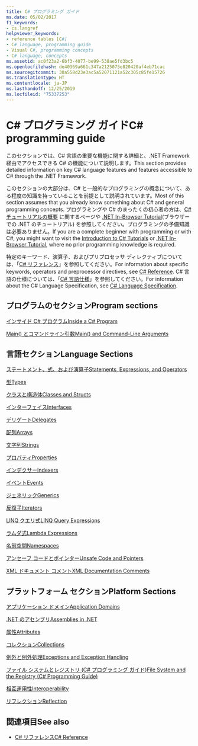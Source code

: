 ```yaml
---
title: C# プログラミング ガイド
ms.date: 05/02/2017
f1_keywords:
- cs.langref
helpviewer_keywords:
- reference tables [C#]
- C# language, programming guide
- Visual C#, programming concepts
- C# language, concepts
ms.assetid: ac0f23a2-6bf3-4077-be99-538ae5fd3bc5
ms.openlocfilehash: de40369a661c347a2125075e820420af4eb71cac
ms.sourcegitcommit: 30a558d23e3ac5a52071121a52c305c85fe15726
ms.translationtype: HT
ms.contentlocale: ja-JP
ms.lasthandoff: 12/25/2019
ms.locfileid: "75337253"
---
```

# <a name="c-programming-guide"></a><span data-ttu-id="6ba1f-102">C# プログラミング ガイド</span><span class="sxs-lookup"><span data-stu-id="6ba1f-102">C# programming guide</span></span>

<span data-ttu-id="6ba1f-103">このセクションでは、C# 言語の重要な機能に関する詳細と、.NET Framework 経由でアクセスできる C# の機能について説明します。</span><span class="sxs-lookup"><span data-stu-id="6ba1f-103">This section provides detailed information on key C# language features and features accessible to C# through the .NET Framework.</span></span>  
  
 <span data-ttu-id="6ba1f-104">このセクションの大部分は、C# と一般的なプログラミングの概念について、ある程度の知識を持っていることを前提として説明されています。</span><span class="sxs-lookup"><span data-stu-id="6ba1f-104">Most of this section assumes that you already know something about C# and general programming concepts.</span></span> <span data-ttu-id="6ba1f-105">プログラミングや C# のまったくの初心者の方は、[C# チュートリアルの概要](../tutorials/intro-to-csharp/index.md) に関するページや [.NET In-Browser Tutorial](https://dotnet.microsoft.com/learn/dotnet/in-browser-tutorial/1)(ブラウザーでの .NET のチュートリアル) を参照してください。プログラミングの予備知識は必要ありません。</span><span class="sxs-lookup"><span data-stu-id="6ba1f-105">If you are a complete beginner with programming or with C#, you might want to visit the [Introduction to C# Tutorials](../tutorials/intro-to-csharp/index.md) or [.NET In-Browser Tutorial](https://dotnet.microsoft.com/learn/dotnet/in-browser-tutorial/1), where no prior programming knowledge is required.</span></span>  
  
 <span data-ttu-id="6ba1f-106">特定のキーワード、演算子、およびプリプロセッサ ディレクティブについては、「[C# リファレンス](../language-reference/index.md)」を参照してください。</span><span class="sxs-lookup"><span data-stu-id="6ba1f-106">For information about specific keywords, operators and preprocessor directives, see [C# Reference](../language-reference/index.md).</span></span> <span data-ttu-id="6ba1f-107">C# 言語の仕様については、「[C# 言語仕様](/dotnet/csharp/language-reference/language-specification/introduction)」を参照してください。</span><span class="sxs-lookup"><span data-stu-id="6ba1f-107">For information about the C# Language Specification, see [C# Language Specification](/dotnet/csharp/language-reference/language-specification/introduction).</span></span>  
  
## <a name="program-sections"></a><span data-ttu-id="6ba1f-108">プログラムのセクション</span><span class="sxs-lookup"><span data-stu-id="6ba1f-108">Program sections</span></span>

[<span data-ttu-id="6ba1f-109">インサイド C# プログラム</span><span class="sxs-lookup"><span data-stu-id="6ba1f-109">Inside a C# Program</span></span>](./inside-a-program/index.md)  
  
[<span data-ttu-id="6ba1f-110">Main() とコマンドライン引数</span><span class="sxs-lookup"><span data-stu-id="6ba1f-110">Main() and Command-Line Arguments</span></span>](./main-and-command-args/index.md)  

## <a name="language-sections"></a><span data-ttu-id="6ba1f-111">言語セクション</span><span class="sxs-lookup"><span data-stu-id="6ba1f-111">Language Sections</span></span>

[<span data-ttu-id="6ba1f-112">ステートメント、式、および演算子</span><span class="sxs-lookup"><span data-stu-id="6ba1f-112">Statements, Expressions, and Operators</span></span>](./statements-expressions-operators/index.md)  

 [<span data-ttu-id="6ba1f-113">型</span><span class="sxs-lookup"><span data-stu-id="6ba1f-113">Types</span></span>](./types/index.md)  

 [<span data-ttu-id="6ba1f-114">クラスと構造体</span><span class="sxs-lookup"><span data-stu-id="6ba1f-114">Classes and Structs</span></span>](./classes-and-structs/index.md)  
  
 [<span data-ttu-id="6ba1f-115">インターフェイス</span><span class="sxs-lookup"><span data-stu-id="6ba1f-115">Interfaces</span></span>](./interfaces/index.md)  

 [<span data-ttu-id="6ba1f-116">デリゲート</span><span class="sxs-lookup"><span data-stu-id="6ba1f-116">Delegates</span></span>](./delegates/index.md)  

 [<span data-ttu-id="6ba1f-117">配列</span><span class="sxs-lookup"><span data-stu-id="6ba1f-117">Arrays</span></span>](./arrays/index.md)  
  
 [<span data-ttu-id="6ba1f-118">文字列</span><span class="sxs-lookup"><span data-stu-id="6ba1f-118">Strings</span></span>](./strings/index.md)  
  
 [<span data-ttu-id="6ba1f-119">プロパティ</span><span class="sxs-lookup"><span data-stu-id="6ba1f-119">Properties</span></span>](./classes-and-structs/properties.md)  
  
 [<span data-ttu-id="6ba1f-120">インデクサー</span><span class="sxs-lookup"><span data-stu-id="6ba1f-120">Indexers</span></span>](./indexers/index.md)  
  
 [<span data-ttu-id="6ba1f-121">イベント</span><span class="sxs-lookup"><span data-stu-id="6ba1f-121">Events</span></span>](./events/index.md)  
  
 [<span data-ttu-id="6ba1f-122">ジェネリック</span><span class="sxs-lookup"><span data-stu-id="6ba1f-122">Generics</span></span>](./generics/index.md)  
  
 [<span data-ttu-id="6ba1f-123">反復子</span><span class="sxs-lookup"><span data-stu-id="6ba1f-123">Iterators</span></span>](./concepts/iterators.md)
  
 [<span data-ttu-id="6ba1f-124">LINQ クエリ式</span><span class="sxs-lookup"><span data-stu-id="6ba1f-124">LINQ Query Expressions</span></span>](../linq/index.md)  
  
 [<span data-ttu-id="6ba1f-125">ラムダ式</span><span class="sxs-lookup"><span data-stu-id="6ba1f-125">Lambda Expressions</span></span>](./statements-expressions-operators/lambda-expressions.md)  
  
 [<span data-ttu-id="6ba1f-126">名前空間</span><span class="sxs-lookup"><span data-stu-id="6ba1f-126">Namespaces</span></span>](./namespaces/index.md)  
  
 [<span data-ttu-id="6ba1f-127">アンセーフ コードとポインター</span><span class="sxs-lookup"><span data-stu-id="6ba1f-127">Unsafe Code and Pointers</span></span>](./unsafe-code-pointers/index.md)  
  
 [<span data-ttu-id="6ba1f-128">XML ドキュメント コメント</span><span class="sxs-lookup"><span data-stu-id="6ba1f-128">XML Documentation Comments</span></span>](./xmldoc/index.md)  
  
## <a name="platform-sections"></a><span data-ttu-id="6ba1f-129">プラットフォーム セクション</span><span class="sxs-lookup"><span data-stu-id="6ba1f-129">Platform Sections</span></span>

 [<span data-ttu-id="6ba1f-130">アプリケーション ドメイン</span><span class="sxs-lookup"><span data-stu-id="6ba1f-130">Application Domains</span></span>](../../framework/app-domains/application-domains.md)  
  
 [<span data-ttu-id="6ba1f-131">.NET のアセンブリ</span><span class="sxs-lookup"><span data-stu-id="6ba1f-131">Assemblies in .NET</span></span>](../../standard/assembly/index.md)  
  
 [<span data-ttu-id="6ba1f-132">属性</span><span class="sxs-lookup"><span data-stu-id="6ba1f-132">Attributes</span></span>](./concepts/attributes/index.md)  
  
 [<span data-ttu-id="6ba1f-133">コレクション</span><span class="sxs-lookup"><span data-stu-id="6ba1f-133">Collections</span></span>](./concepts/collections.md)  
  
 [<span data-ttu-id="6ba1f-134">例外と例外処理</span><span class="sxs-lookup"><span data-stu-id="6ba1f-134">Exceptions and Exception Handling</span></span>](./exceptions/index.md)  
  
 [<span data-ttu-id="6ba1f-135">ファイル システムとレジストリ (C# プログラミング ガイド)</span><span class="sxs-lookup"><span data-stu-id="6ba1f-135">File System and the Registry (C# Programming Guide)</span></span>](./file-system/index.md)  
  
 [<span data-ttu-id="6ba1f-136">相互運用性</span><span class="sxs-lookup"><span data-stu-id="6ba1f-136">Interoperability</span></span>](./interop/index.md)  
  
 [<span data-ttu-id="6ba1f-137">リフレクション</span><span class="sxs-lookup"><span data-stu-id="6ba1f-137">Reflection</span></span>](./concepts/reflection.md)  
  
## <a name="see-also"></a><span data-ttu-id="6ba1f-138">関連項目</span><span class="sxs-lookup"><span data-stu-id="6ba1f-138">See also</span></span>

- [<span data-ttu-id="6ba1f-139">C# リファレンス</span><span class="sxs-lookup"><span data-stu-id="6ba1f-139">C# Reference</span></span>](../language-reference/index.md)
